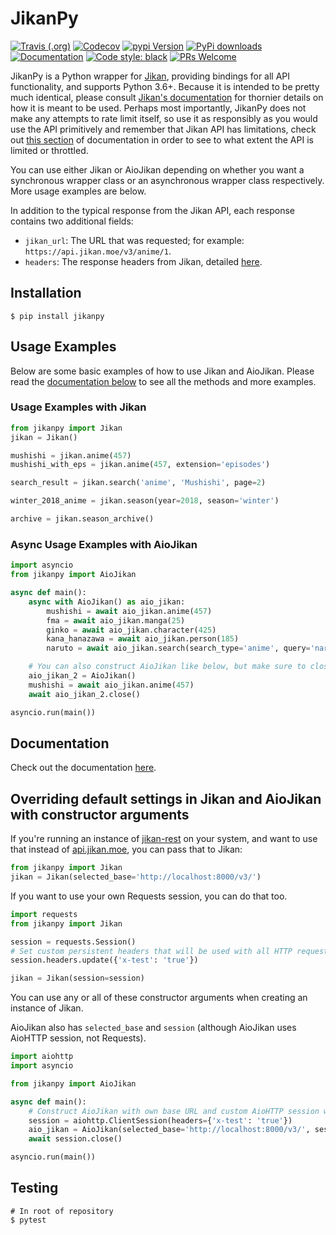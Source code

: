 # JikanPy

[![Travis (.org)](https://img.shields.io/travis/abhinavk99/jikanpy.svg?style=flat-square)](https://travis-ci.org/abhinavk99/jikanpy)
[![Codecov](https://img.shields.io/codecov/c/github/abhinavk99/jikanpy.svg?style=flat-square)](https://codecov.io/gh/abhinavk99/jikanpy/)
[![pypi Version](https://img.shields.io/pypi/v/jikanpy.svg?style=flat-square)](https://pypi.org/project/jikanpy/)
[![PyPi downloads](https://img.shields.io/pypi/dm/jikanpy?style=flat-square)](https://pypi.org/project/jikanpy/)
[![Documentation](https://readthedocs.org/projects/jikanpy/badge/?version=latest&style=flat-square)](https://jikanpy.readthedocs.io/en/latest/)
[![Code style: black](https://img.shields.io/badge/code%20style-black-000000.svg?style=flat-square)](https://github.com/ambv/black)
[![PRs Welcome](https://img.shields.io/badge/PRs-welcome-brightgreen.svg?style=flat-square)](http://makeapullrequest.com)

JikanPy is a Python wrapper for [Jikan](https://github.com/jikan-me/jikan),
providing bindings for all API functionality, and supports Python 3.6+. Because
it is intended to be pretty much identical, please consult [Jikan's
documentation](https://jikan.docs.apiary.io/#) for thornier details on how it is
meant to be used. Perhaps most importantly, JikanPy does not make any attempts
to rate limit itself, so use it as responsibly as you would use the API
primitively and remember that Jikan API has limitations, check out
[this section](https://jikan.docs.apiary.io/#introduction/information/rate-limiting)
of documentation in order to see to what extent the API is limited or throttled.

You can use either Jikan or AioJikan depending on whether you want a synchronous
wrapper class or an asynchronous wrapper class respectively. More usage examples
are below.

In addition to the typical response from the Jikan API, each response contains
two additional fields:

- `jikan_url`: The URL that was requested; for example: `https://api.jikan.moe/v3/anime/1`.
- `headers`: The response headers from Jikan, detailed [here](https://jikan.docs.apiary.io/#introduction/information/caching).

## Installation

```shell
$ pip install jikanpy
```

## Usage Examples

Below are some basic examples of how to use Jikan and AioJikan. Please read the
[documentation below](https://github.com/abhinavk99/jikanpy#documentation) to see all the methods and more examples.

### Usage Examples with Jikan

```python
from jikanpy import Jikan
jikan = Jikan()

mushishi = jikan.anime(457)
mushishi_with_eps = jikan.anime(457, extension='episodes')

search_result = jikan.search('anime', 'Mushishi', page=2)

winter_2018_anime = jikan.season(year=2018, season='winter')

archive = jikan.season_archive()
```

### Async Usage Examples with AioJikan

```python
import asyncio
from jikanpy import AioJikan

async def main():
    async with AioJikan() as aio_jikan:
        mushishi = await aio_jikan.anime(457)
        fma = await aio_jikan.manga(25)
        ginko = await aio_jikan.character(425)
        kana_hanazawa = await aio_jikan.person(185)
        naruto = await aio_jikan.search(search_type='anime', query='naruto')

    # You can also construct AioJikan like below, but make sure to close the object
    aio_jikan_2 = AioJikan()
    mushishi = await aio_jikan.anime(457)
    await aio_jikan_2.close()

asyncio.run(main())
```

## Documentation

Check out the documentation [here](https://jikanpy.readthedocs.io).

## Overriding default settings in Jikan and AioJikan with constructor arguments

If you're running an instance of [jikan-rest](https://github.com/jikan-me/jikan-rest)
on your system, and want to use that instead of [api.jikan.moe](https://jikan.moe/),
you can pass that to Jikan:

```python
from jikanpy import Jikan
jikan = Jikan(selected_base='http://localhost:8000/v3/')
```

If you want to use your own Requests session, you can do that too.

```python
import requests
from jikanpy import Jikan

session = requests.Session()
# Set custom persistent headers that will be used with all HTTP requests with your session
session.headers.update({'x-test': 'true'})

jikan = Jikan(session=session)
```

You can use any or all of these constructor arguments when creating an instance
of Jikan.

AioJikan also has `selected_base` and `session` (although AioJikan uses AioHTTP
session, not Requests).

```python
import aiohttp
import asyncio

from jikanpy import AioJikan

async def main():
    # Construct AioJikan with own base URL and custom AioHTTP session with custom persistent headers
    session = aiohttp.ClientSession(headers={'x-test': 'true'})
    aio_jikan = AioJikan(selected_base='http://localhost:8000/v3/', session=session)
    await session.close()

asyncio.run(main())
```

## Testing

```shell
# In root of repository
$ pytest
```

